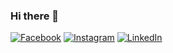 ### Hi there 👋

[![Facebook](https://img.shields.io/badge/-Facebook-00B2FF?style=flat-square&logo=Facebook&logoColor=white)](https://www.facebook.com/simona.gencheva/)
[![Instagram](https://img.shields.io/badge/-Instagram-e4405f?style=flat-square&logo=Instagram&logoColor=white)](https://www.instagram.com/simona.mns/)
[![LinkedIn](https://img.shields.io/badge/-LinkedIn-0e76a8?style=flat-square&logo=Linkedin&logoColor=white)](https://www.linkedin.com/in/simona-simeonova-30a267171/)
